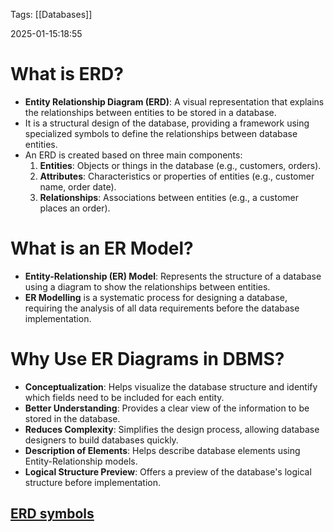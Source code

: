 
Tags: [[Databases]]

2025-01-15:18:55

# What is ERD?

- **Entity Relationship Diagram (ERD)**: A visual representation that explains the relationships between entities to be stored in a database.
- It is a structural design of the database, providing a framework using specialized symbols to define the relationships between database entities.
- An ERD is created based on three main components:
  1. **Entities**: Objects or things in the database (e.g., customers, orders).
  2. **Attributes**: Characteristics or properties of entities (e.g., customer name, order date).
  3. **Relationships**: Associations between entities (e.g., a customer places an order).
# What is an ER Model?

- **Entity-Relationship (ER) Model**: Represents the structure of a database using a diagram to show the relationships between entities.
- **ER Modelling** is a systematic process for designing a database, requiring the analysis of all data requirements before the database implementation.

# Why Use ER Diagrams in DBMS?

- **Conceptualization**: Helps visualize the database structure and identify which fields need to be included for each entity.
- **Better Understanding**: Provides a clear view of the information to be stored in the database.
- **Reduces Complexity**: Simplifies the design process, allowing database designers to build databases quickly.
- **Description of Elements**: Helps describe database elements using Entity-Relationship models.
- **Logical Structure Preview**: Offers a preview of the database's logical structure before implementation.

 ## [ERD symbols](https://www.edrawsoft.com/er-diagram-symbols.html)
 
